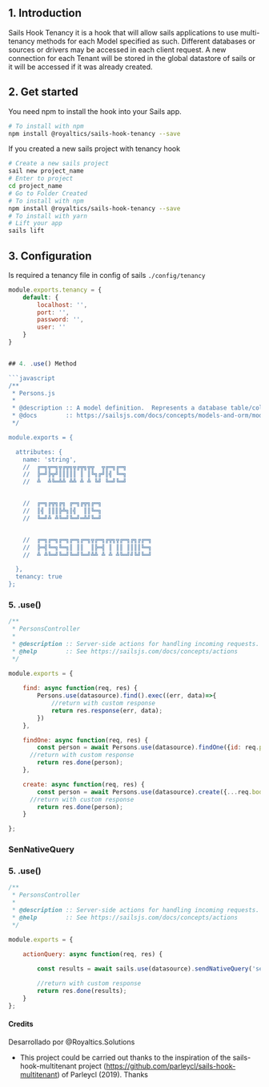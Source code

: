 
## 1. Introduction
Sails Hook Tenancy it is a hook that will allow sails applications to use multi-tenancy methods for each Model specified as such.
Different databases or sources or drivers may be accessed in each client request. 
A new connection for each Tenant will be stored in the global datastore of sails or it will be accessed if it was already created.

## 2. Get started

You need npm to install the hook into your Sails app.

```bash
# To install with npm
npm install @royaltics/sails-hook-tenancy --save

```

If you created a new sails project with tenancy hook

```bash
# Create a new sails project
sail new project_name
# Enter to project
cd project_name
# Go to Folder Created
# To install with npm
npm install @royaltics/sails-hook-tenancy --save
# To install with yarn
# Lift your app
sails lift
```
## 3. Configuration

Is required a tenancy file in config of sails `./config/tenancy`

```javascript
module.exports.tenancy = {
    default: {
        localhost: '',
        port: '',
        password: '',
        user: ''
    }
}


## 4. .use() Method

```javascript
/**
 * Persons.js
 *
 * @description :: A model definition.  Represents a database table/collection/etc.
 * @docs        :: https://sailsjs.com/docs/concepts/models-and-orm/models
 */

module.exports = {

  attributes: {
    name: 'string',
    //  ╔═╗╦═╗╦╔╦╗╦╔╦╗╦╦  ╦╔═╗╔═╗
    //  ╠═╝╠╦╝║║║║║ ║ ║╚╗╔╝║╣ ╚═╗
    //  ╩  ╩╚═╩╩ ╩╩ ╩ ╩ ╚╝ ╚═╝╚═╝


    //  ╔═╗╔╦╗╔╗ ╔═╗╔╦╗╔═╗
    //  ║╣ ║║║╠╩╗║╣  ║║╚═╗
    //  ╚═╝╩ ╩╚═╝╚═╝═╩╝╚═╝


    //  ╔═╗╔═╗╔═╗╔═╗╔═╗╦╔═╗╔╦╗╦╔═╗╔╗╔╔═╗
    //  ╠═╣╚═╗╚═╗║ ║║  ║╠═╣ ║ ║║ ║║║║╚═╗
    //  ╩ ╩╚═╝╚═╝╚═╝╚═╝╩╩ ╩ ╩ ╩╚═╝╝╚╝╚═╝

  },
  tenancy: true
};

```


### 5. .use()

```javascript
/**
 * PersonsController
 *
 * @description :: Server-side actions for handling incoming requests.
 * @help        :: See https://sailsjs.com/docs/concepts/actions
 */

module.exports = {
  
    find: async function(req, res) {
        Persons.use(datasource).find().exec((err, data)=>{
            //return with custom response
            return res.response(err, data);
        })
    },

    findOne: async function(req, res) {
        const person = await Persons.use(datasource).findOne({id: req.params.id});
      //return with custom response
        return res.done(person);
    },

    create: async function(req, res) {
        const person = await Persons.use(datasource).create({...req.body}).fetch();
      //return with custom response
        return res.done(person);
    }

};
```


### SenNativeQuery


### 5. .use()

```javascript
/**
 * PersonsController
 *
 * @description :: Server-side actions for handling incoming requests.
 * @help        :: See https://sailsjs.com/docs/concepts/actions
 */

module.exports = {
  
    actionQuery: async function(req, res) {

        const results = await sails.use(datasource).sendNativeQuery('select * from persons where id = $1', [1]);

        //return with custom response
        return res.done(results);
    }
};
```

#### Credits

Desarrollado por @Royaltics.Solutions

  - This project could be carried out thanks to the inspiration of the sails-hook-multitenant project (https://github.com/parleycl/sails-hook-multitenant) of Parleycl (2019). Thanks 
